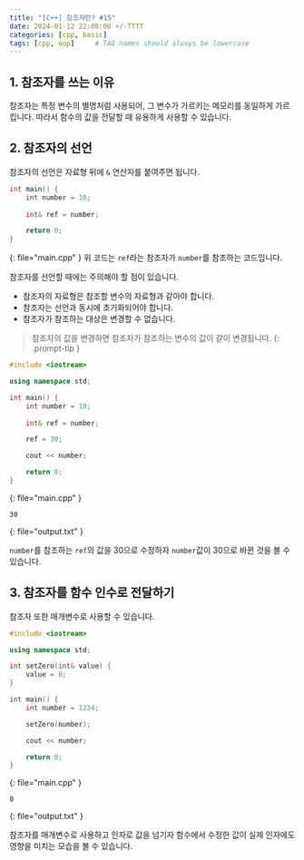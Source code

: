 ```yaml
---
title: "[C++] 참조자란? #15"
date: 2024-01-12 22:00:00 +/-TTTT
categories: [cpp, basic]
tags: [cpp, oop]     # TAG names should always be lowercase
---
```


## 1. 참조자를 쓰는 이유
참조자는 특정 변수의 별명처럼 사용되어, 그 변수가 가르키는 메모리를 동일하게 가르킵니다.
따라서 함수의 값을 전달할 때 유용하게 사용할 수 있습니다.

## 2. 참조자의 선언
참조자의 선언은 자료형 뒤에 `&` 연산자를 붙여주면 됩니다.

```cpp
int main() {
    int number = 10;
    
    int& ref = number;

    return 0;
}
```
{: file="main.cpp" }
위 코드는 `ref`라는 참조자가 `number`를 참조하는 코드입니다.

참조자를 선언할 때에는 주의해야 할 점이 있습니다.

* 참조자의 자료형은 참조할 변수의 자료형과 같아야 합니다.
* 참조자는 선언과 동시에 초기화되어야 합니다.
* 참조자가 참조하는 대상은 변경할 수 없습니다.

 > 참조자의 값을 변경하면 참조자가 참조하는 변수의 값이 같이 변경됩니다.
{: .prompt-tip }

```cpp
#include <iostream>

using namespace std;

int main() {
    int number = 10;
    
    int& ref = number;

    ref = 30;

    cout << number;

    return 0;
}
```
{: file="main.cpp" }
```
30
```
{: file="output.txt" }

`number`를 참조하는 `ref`의 값을 30으로 수정하자 `number`값이 30으로 바뀐 것을 볼 수 있습니다.

## 3. 참조자를 함수 인수로 전달하기
참조자 또한 매개변수로 사용할 수 있습니다.

```cpp
#include <iostream>

using namespace std;

int setZero(int& value) {
    value = 0;
}

int main() {
    int number = 1234;

    setZero(number);

    cout << number;

    return 0;
}
```
{: file="main.cpp" }
```
0
```
{: file="output.txt" }

참조자를 매개변수로 사용하고 인자로 값을 넘기자 함수에서 수정한 값이 실제 인자에도 영향을 미치는 모습을 볼 수 있습니다.